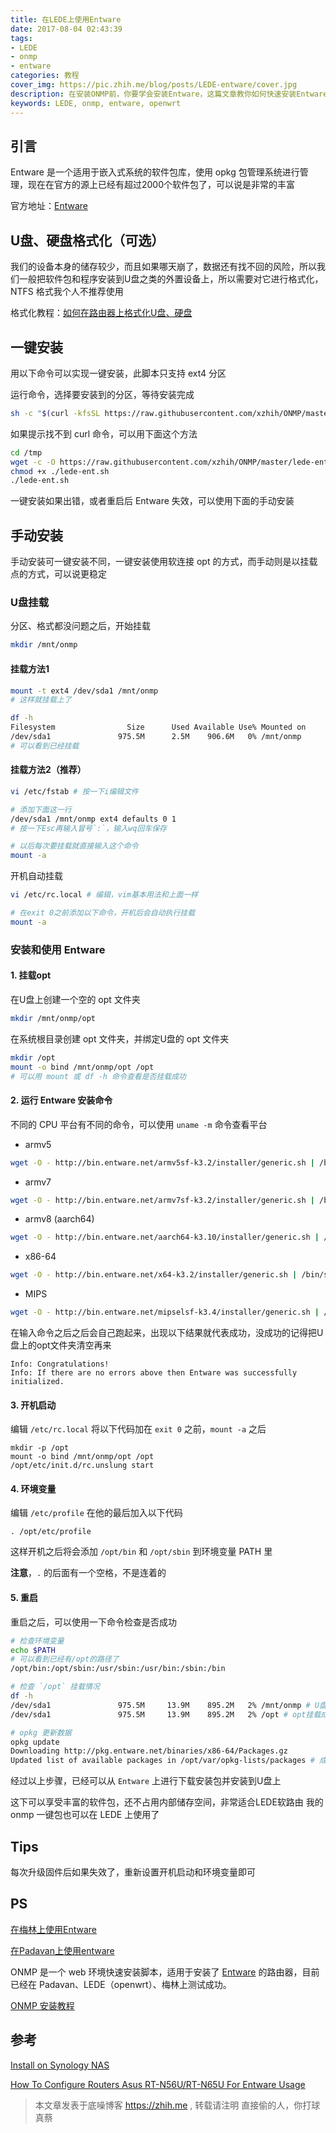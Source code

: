 ```yaml
---
title: 在LEDE上使用Entware
date: 2017-08-04 02:43:39
tags:
- LEDE
- onmp
- entware
categories: 教程
cover_img: https://pic.zhih.me/blog/posts/LEDE-entware/cover.jpg
description: 在安装ONMP前，你要学会安装Entware，这篇文章教你如何快速安装Entware，让你的lede固件具有更加丰富的功能，使用opkg包管理系统进行管理，可以说是非常的丰富
keywords: LEDE, onmp, entware, openwrt
---
```


## 引言

Entware 是一个适用于嵌入式系统的软件包库，使用 opkg 包管理系统进行管理，现在在官方的源上已经有超过2000个软件包了，可以说是非常的丰富

官方地址：[Entware](https://entware.net/)

## U盘、硬盘格式化（可选）

我们的设备本身的储存较少，而且如果哪天崩了，数据还有找不回的风险，所以我们一般把软件包和程序安装到U盘之类的外置设备上，所以需要对它进行格式化，NTFS 格式我个人不推荐使用

格式化教程：[如何在路由器上格式化U盘、硬盘](https://zhih.me/format-Upan-partition)

## 一键安装

用以下命令可以实现一键安装，此脚本只支持 ext4 分区

运行命令，选择要安装到的分区，等待安装完成

```bash 
sh -c "$(curl -kfsSL https://raw.githubusercontent.com/xzhih/ONMP/master/lede-ent.sh)"
```

如果提示找不到 curl 命令，可以用下面这个方法

```bash
cd /tmp
wget -c -O https://raw.githubusercontent.com/xzhih/ONMP/master/lede-ent.sh
chmod +x ./lede-ent.sh
./lede-ent.sh
```

一键安装如果出错，或者重启后 Entware 失效，可以使用下面的手动安装

## 手动安装

手动安装可一键安装不同，一键安装使用软连接 opt 的方式，而手动则是以挂载点的方式，可以说更稳定

### U盘挂载

分区、格式都没问题之后，开始挂载

```bash
mkdir /mnt/onmp
```

#### 挂载方法1

```bash
mount -t ext4 /dev/sda1 /mnt/onmp
# 这样就挂载上了

df -h
Filesystem                Size      Used Available Use% Mounted on
/dev/sda1               975.5M      2.5M    906.6M   0% /mnt/onmp
# 可以看到已经挂载
```

#### 挂载方法2（推荐）

```bash
vi /etc/fstab # 按一下i编辑文件

# 添加下面这一行
/dev/sda1 /mnt/onmp ext4 defaults 0 1 
# 按一下Esc再输入冒号`:`，输入wq回车保存

# 以后每次要挂载就直接输入这个命令
mount -a 
```

开机自动挂载

```bash
vi /etc/rc.local # 编辑，vim基本用法和上面一样

# 在exit 0之前添加以下命令，开机后会自动执行挂载
mount -a 
```

### 安装和使用 Entware

#### 1. 挂载opt

在U盘上创建一个空的 opt 文件夹

```bash
mkdir /mnt/onmp/opt
```

在系统根目录创建 opt 文件夹，并绑定U盘的 opt 文件夹

```bash
mkdir /opt
mount -o bind /mnt/onmp/opt /opt
# 可以用 mount 或 df -h 命令查看是否挂载成功
```

#### 2. 运行 Entware 安装命令

不同的 CPU 平台有不同的命令，可以使用 `uname -m` 命令查看平台

- armv5

```bash
wget -O - http://bin.entware.net/armv5sf-k3.2/installer/generic.sh | /bin/sh
```

- armv7

```bash
wget -O - http://bin.entware.net/armv7sf-k3.2/installer/generic.sh | /bin/sh
```

- armv8 (aarch64)

```bash
wget -O - http://bin.entware.net/aarch64-k3.10/installer/generic.sh | /bin/sh
```

- x86-64

```bash
wget -O - http://bin.entware.net/x64-k3.2/installer/generic.sh | /bin/sh
```

- MIPS

```bash
wget -O - http://bin.entware.net/mipselsf-k3.4/installer/generic.sh | /bin/sh
```

在输入命令之后之后会自己跑起来，出现以下结果就代表成功，没成功的记得把U盘上的opt文件夹清空再来

```
Info: Congratulations!
Info: If there are no errors above then Entware was successfully initialized.
```

#### 3. 开机启动

编辑 `/etc/rc.local` 将以下代码加在 `exit 0` 之前，`mount -a` 之后

```
mkdir -p /opt
mount -o bind /mnt/onmp/opt /opt
/opt/etc/init.d/rc.unslung start
```

#### 4. 环境变量

编辑 `/etc/profile` 在他的最后加入以下代码

```
. /opt/etc/profile
```

这样开机之后将会添加 `/opt/bin` 和 `/opt/sbin` 到环境变量 PATH 里

**注意**，`.` 的后面有一个空格，不是连着的

#### 5. 重启

重启之后，可以使用一下命令检查是否成功

```bash
# 检查环境变量
echo $PATH
# 可以看到已经有/opt的路径了
/opt/bin:/opt/sbin:/usr/sbin:/usr/bin:/sbin:/bin 

# 检查 `/opt` 挂载情况
df -h
/dev/sda1               975.5M     13.9M    895.2M   2% /mnt/onmp # U盘挂载成功
/dev/sda1               975.5M     13.9M    895.2M   2% /opt # opt挂载成功

# opkg 更新数据
opkg update
Downloading http://pkg.entware.net/binaries/x86-64/Packages.gz 
Updated list of available packages in /opt/var/opkg-lists/packages # 成功
```

经过以上步骤，已经可以从 `Entware` 上进行下载安装包并安装到U盘上

这下可以享受丰富的软件包，还不占用内部储存空间，非常适合LEDE软路由
我的 onmp 一键包也可以在 LEDE 上使用了

## Tips

每次升级固件后如果失效了，重新设置开机启动和环境变量即可

## PS 

[在梅林上使用Entware](https://zhih.me/Merlin-entware/)

[在Padavan上使用entware](https://zhih.me/Padavan-entware/)

ONMP 是一个 web 环境快速安装脚本，适用于安装了 [Entware](https://entware.net/) 的路由器，目前已经在 Padavan、LEDE（openwrt）、梅林上测试成功。

[ONMP 安装教程](https://zhih.me/onmp-installation/)

## 参考

[Install on Synology NAS](https://github.com/Entware/Entware/wiki/Install-on-Synology-NAS)

[How To Configure Routers Asus RT-N56U/RT-N65U For Entware Usage](https://bitbucket.org/padavan/rt-n56u/wiki/EN/HowToConfigureEntware)

>本文章发表于底噪博客 https://zhih.me , 转载请注明
>直接偷的人，你打球真蔡
